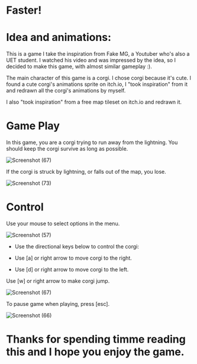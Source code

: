 # Faster!
# Idea and animations: 
This is a game I take the inspiration from Fake MG, a Youtuber who's also a UET student. I watched his video and was impressed by the idea, so I decided to make this game, with almost similar gameplay :).

The main character of this game is a corgi. I chose corgi because it's cute. I found a cute corgi's animations sprite on itch.io, I "took inspiration" from it and redrawn all the corgi's animations by myself.

I also "took inspiration" from a free map tileset on itch.io and redrawn it.

# Game Play

In this game, you are a corgi trying to run away from the lightning. You should keep the corgi survive as long as possible.

![Screenshot (67)](https://github.com/dwcsnh/Faster/assets/125714635/8d4c3d55-bc09-453a-9afc-eb103a093871)

If the corgi is struck by lightning, or falls out of the map, you lose.

![Screenshot (73)](https://github.com/dwcsnh/Faster/assets/125714635/8e00aff0-3ec2-462f-8939-59f8ad314163)

# Control

Use your mouse to select options in the menu.

![Screenshot (57)](https://github.com/dwcsnh/Faster/assets/125714635/aaec57da-18bc-48b7-aa01-b75f5be60fda)

- Use the directional keys below to control the corgi:

- Use [a] or right arrow to move corgi to the right.

- Use [d] or right arrow to move corgi to the left.

Use [w] or right arrow to make corgi jump.

![Screenshot (67)](https://github.com/dwcsnh/Faster/assets/125714635/1a6a91d6-1920-41d1-8407-17033ef35696)

To pause game when playing, press [esc].

![Screenshot (66)](https://github.com/dwcsnh/Faster/assets/125714635/f1ee1165-d64e-4560-bf2d-cf1ecc94a407)

# Thanks for spending timme reading this and I hope you enjoy the game.
